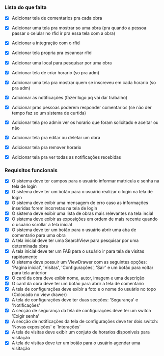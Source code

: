 ### Lista do que falta
- [x] Adicionar tela de comentarios pra cada obra
- [x] Adicionar uma tela pra mostrar so uma obra (pra quando a pessoa passar o celular no rfid ir pra essa tela com a obra)
- [x] Adicionar a integração com o rfid
- [x] Adicionar tela propria pra escanear rfid
- [x] Adicionar uma local para pesquisar por uma obra
- [x] Adicionar tela de criar horario (so pra adm)
- [x] Adicionar uma tela pra mostrar quem se inscreveu em cada horario (so pra adm)
- [x] Adicionar as notificações (fazer logo pq vai dar trabalho)
- [x] Adicionar pras pessoas poderem responder comentarios (se não der tempo faz so um sistema de curtida)
- [x] Adicionar tela pro admin ver os horario que foram solicitado e aceitar ou não
- [x] Adicionar tela pra editar ou deletar um obra
- [x] Adicionar tela pra remover horario
- [x] Adicionar tela pra ver todas as notificações recebidas


### Requisitos funcionais
- [x] O sistema deve ter campos para o usuário informar matricula e senha na tela de login
- [x] O sistema deve ter um botão para o usuário realizar o login na tela de login
- [x] O sistema deve exibir uma mensagem de erro caso as informações inseridas forem incorretas na tela de login
- [x] O sistema deve exibir uma lista de obras mais relevantes na tela incial
- [x] O sistema deve exibir as exposições em ordem de mais recente quando o usuário scrollar a tela inicial
- [x] O sistema deve ter um botão para o usuário abrir uma aba de comentario para uma obra
- [x] A tela inicial deve ter uma SearchView para pesquisar por uma determinada obra
- [x] A tela inicial deve ter um FAB para o usuário ir para tela de visitas  rapidamente
- [x] O sistema deve possuir um ViewDrawer com as seguintes opções: 'Pagina inicial', 'Visitas', 'Configurações', 'Sair' e um botão para voltar para tela anterior
- [x] O card da obra deve exibir nome, autor, imagem e uma descrição
- [x] O card da obra deve ter um botão para abrir a tela de comentario
- [x] A tela de configurações deve exibir a foto e o nome do usuário no topo (Colocado no view drawer)
- [x] A tela de configurações deve ter duas secções: 'Segurança' e 'Notificações'
- [x] A secção de segurança da tela de configurações deve ter um switch 'Exigir senha'
- [x] A secção de notificações da tela de configurações deve ter dois switch: 'Novas exposições' e 'Interações'
- [x] A tela de visitas deve exibir um conjuto de horarios disponiveis para visitação
- [x] A tela de visitas deve ter um botão para o usuário agendar uma visitação
